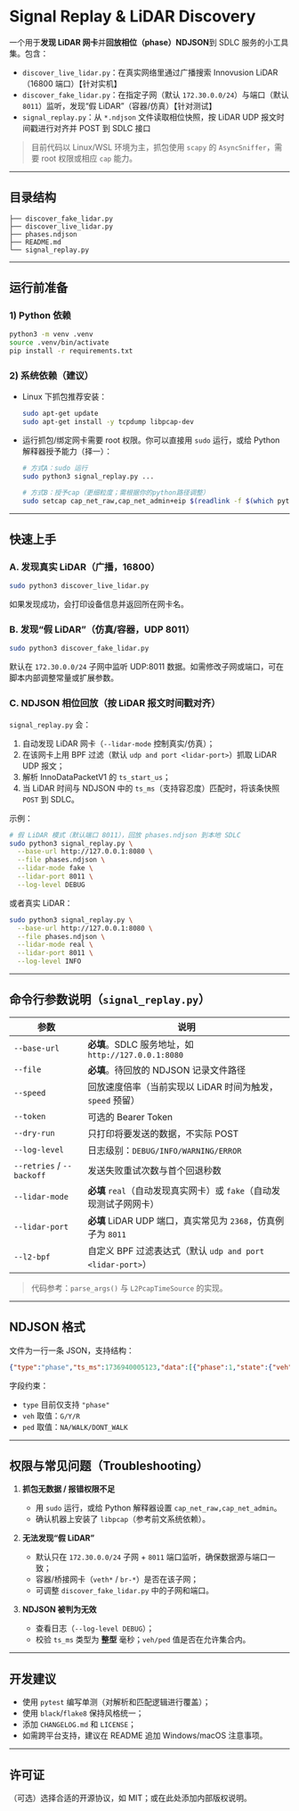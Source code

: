 # Signal Replay & LiDAR Discovery

一个用于**发现 LiDAR 网卡**并**回放相位（phase）NDJSON**到 SDLC 服务的小工具集。包含：

- `discover_live_lidar.py`：在真实网络里通过广播搜索 Innovusion LiDAR（16800 端口）【针对实机】
- `discover_fake_lidar.py`：在指定子网（默认 `172.30.0.0/24`）与端口（默认 `8011`）监听，发现“假 LiDAR”（容器/仿真）【针对测试】
- `signal_replay.py`：从 `*.ndjson` 文件读取相位快照，按 LiDAR UDP 报文时间戳进行对齐并 POST 到 SDLC 接口

> 目前代码以 Linux/WSL 环境为主，抓包使用 `scapy` 的 `AsyncSniffer`，需要 root 权限或相应 `cap` 能力。

---

## 目录结构

```
├── discover_fake_lidar.py
├── discover_live_lidar.py
├── phases.ndjson
├── README.md
└── signal_replay.py
```

---

## 运行前准备

### 1) Python 依赖

```bash
python3 -m venv .venv
source .venv/bin/activate
pip install -r requirements.txt
```

### 2) 系统依赖（建议）

- Linux 下抓包推荐安装：
  ```bash
  sudo apt-get update
  sudo apt-get install -y tcpdump libpcap-dev
  ```
- 运行抓包/绑定网卡需要 root 权限。你可以直接用 `sudo` 运行，或给 Python 解释器授予能力（择一）：
  ```bash
  # 方式A：sudo 运行
  sudo python3 signal_replay.py ...

  # 方式B：授予cap（更细粒度；需根据你的python路径调整）
  sudo setcap cap_net_raw,cap_net_admin+eip $(readlink -f $(which python3))
  ```

---

## 快速上手

### A. 发现真实 LiDAR（广播，16800）
```bash
sudo python3 discover_live_lidar.py
```
如果发现成功，会打印设备信息并返回所在网卡名。

### B. 发现“假 LiDAR”（仿真/容器，UDP 8011）
```bash
sudo python3 discover_fake_lidar.py
```
默认在 `172.30.0.0/24` 子网中监听 UDP:8011 数据。如需修改子网或端口，可在脚本内部调整常量或扩展参数。

### C. NDJSON 相位回放（按 LiDAR 报文时间戳对齐）

`signal_replay.py` 会：
1. 自动发现 LiDAR 网卡（`--lidar-mode` 控制真实/仿真）；
2. 在该网卡上用 BPF 过滤（默认 `udp and port <lidar-port>`）抓取 LiDAR UDP 报文；
3. 解析 InnoDataPacketV1 的 `ts_start_us`；
4. 当 LiDAR 时间与 NDJSON 中的 `ts_ms`（支持容忍度）匹配时，将该条快照 `POST` 到 SDLC。

示例：
```bash
# 假 LiDAR 模式（默认端口 8011），回放 phases.ndjson 到本地 SDLC
sudo python3 signal_replay.py \
  --base-url http://127.0.0.1:8080 \
  --file phases.ndjson \
  --lidar-mode fake \
  --lidar-port 8011 \
  --log-level DEBUG 
```

或者真实 LiDAR：
```bash
sudo python3 signal_replay.py \
  --base-url http://127.0.0.1:8080 \
  --file phases.ndjson \
  --lidar-mode real \
  --lidar-port 8011 \
  --log-level INFO
```

---

## 命令行参数说明（`signal_replay.py`）

| 参数 | 说明 |
|---|---|
| `--base-url` | **必填**。SDLC 服务地址，如 `http://127.0.0.1:8080` |
| `--file` | **必填**。待回放的 NDJSON 记录文件路径 |
| `--speed` | 回放速度倍率（当前实现以 LiDAR 时间为触发，`speed` 预留） |
| `--token` | 可选的 Bearer Token |
| `--dry-run` | 只打印将要发送的数据，不实际 POST |
| `--log-level` | 日志级别：`DEBUG/INFO/WARNING/ERROR` |
| `--retries` / `--backoff` | 发送失败重试次数与首个回退秒数 |
| `--lidar-mode` |**必填** `real`（自动发现真实网卡）或 `fake`（自动发现测试子网网卡） |
| `--lidar-port` |**必填** LiDAR UDP 端口，真实常见为 `2368`，仿真例子为 `8011` |
| `--l2-bpf` | 自定义 BPF 过滤表达式（默认 `udp and port <lidar-port>`） |

> 代码参考：`parse_args()` 与 `L2PcapTimeSource` 的实现。

---

## NDJSON 格式

文件为一行一条 JSON，支持结构：
```json
{"type":"phase","ts_ms":1736940005123,"data":[{"phase":1,"state":{"veh":"G","ped":"NA"}}]}
```

字段约束：
- `type` 目前仅支持 `"phase"`
- `veh` 取值：`G/Y/R`
- `ped` 取值：`NA/WALK/DONT_WALK`

---

## 权限与常见问题（Troubleshooting）

1. **抓包无数据 / 报错权限不足**  
   - 用 `sudo` 运行，或给 Python 解释器设置 `cap_net_raw,cap_net_admin`。  
   - 确认机器上安装了 `libpcap`（参考前文系统依赖）。

2. **无法发现“假 LiDAR”**  
   - 默认只在 `172.30.0.0/24` 子网 + `8011` 端口监听，确保数据源与端口一致；  
   - 容器/桥接网卡（`veth*` / `br-*`）是否在该子网；  
   - 可调整 `discover_fake_lidar.py` 中的子网和端口。

3. **NDJSON 被判为无效**  
   - 查看日志（`--log-level DEBUG`）；  
   - 校验 `ts_ms` 类型为 **整型** 毫秒；`veh/ped` 值是否在允许集合内。

---

## 开发建议

- 使用 `pytest` 编写单测（对解析和匹配逻辑进行覆盖）；  
- 使用 `black`/`flake8` 保持风格统一；  
- 添加 `CHANGELOG.md` 和 `LICENSE`；  
- 如需跨平台支持，建议在 README 追加 Windows/macOS 注意事项。

---

## 许可证

（可选）选择合适的开源协议，如 MIT；或在此处添加内部版权说明。
